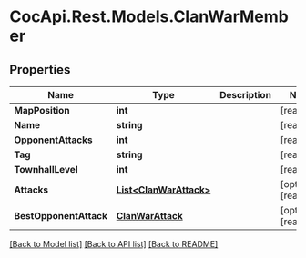 # CocApi.Rest.Models.ClanWarMember

## Properties

Name | Type | Description | Notes
------------ | ------------- | ------------- | -------------
**MapPosition** | **int** |  | [readonly] 
**Name** | **string** |  | [readonly] 
**OpponentAttacks** | **int** |  | [readonly] 
**Tag** | **string** |  | [readonly] 
**TownhallLevel** | **int** |  | [readonly] 
**Attacks** | [**List&lt;ClanWarAttack&gt;**](ClanWarAttack.md) |  | [optional] [readonly] 
**BestOpponentAttack** | [**ClanWarAttack**](ClanWarAttack.md) |  | [optional] [readonly] 

[[Back to Model list]](../../README.md#documentation-for-models) [[Back to API list]](../../README.md#documentation-for-api-endpoints) [[Back to README]](../../README.md)

